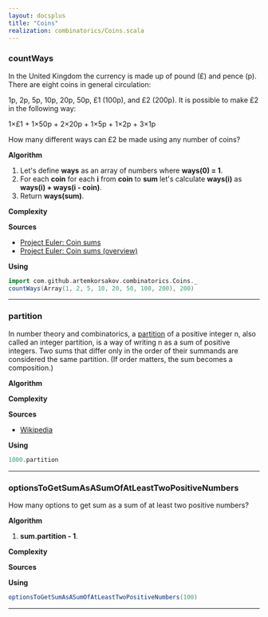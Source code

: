 ```yaml
---
layout: docsplus
title: "Coins"
realization: combinatorics/Coins.scala
---
```


### countWays
In the United Kingdom the currency is made up of pound (£) and pence (p). 
There are eight coins in general circulation:

1p, 2p, 5p, 10p, 20p, 50p, £1 (100p), and £2 (200p).
It is possible to make £2 in the following way:

1×£1 + 1×50p + 2×20p + 1×5p + 1×2p + 3×1p

How many different ways can £2 be made using any number of coins?

**Algorithm**
1. Let's define **ways** as an array of numbers where **ways(0) = 1**.
2. For each **coin** for each **i** from **coin** to **sum** let's calculate **ways(i)** as **ways(i) + ways(i - coin)**.
3. Return **ways(sum)**.


**Complexity**
     
**Sources** 
- [Project Euler: Coin sums](https://projecteuler.net/problem=31)
- [Project Euler: Coin sums (overview)](https://projecteuler.net/overview=031)

**Using**
```scala mdoc
import com.github.artemkorsakov.combinatorics.Coins._
countWays(Array(1, 2, 5, 10, 20, 50, 100, 200), 200)
```

---

### partition
In number theory and combinatorics, a [partition](https://en.wikipedia.org/wiki/Partition_(number_theory)) 
of a positive integer n, also called an integer partition, is a way of writing n as a sum of positive integers. 
Two sums that differ only in the order of their summands are considered the same partition. 
(If order matters, the sum becomes a composition.) 

**Algorithm**

**Complexity**
     
**Sources** 
- [Wikipedia](https://en.wikipedia.org/wiki/Partition_(number_theory))

**Using**
```scala mdoc
1000.partition
```

---

### optionsToGetSumAsASumOfAtLeastTwoPositiveNumbers
How many options to get sum as a sum of at least two positive numbers?

**Algorithm**
1. **sum.partition - 1**.

**Complexity**
     
**Sources** 

**Using**
```scala mdoc
optionsToGetSumAsASumOfAtLeastTwoPositiveNumbers(100)
```

---